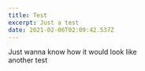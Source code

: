 ```yaml
---
title: Test
excerpt: Just a test
date: 2021-02-06T02:09:42.537Z
---
```

Just wanna know how it would look like\
another test